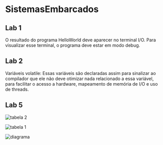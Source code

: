 # SistemasEmbarcados

## Lab 1
O resultado do programa HelloWorld deve aparecer no terminal I/O. Para visualizar esse terminal, o programa deve estar em modo debug.

## Lab 2
Variáveis volatile:
Essas variáveis são declaradas assim para sinalizar ao compilador que ele não deve otimizar nada relacionado a essa variável, para facilitar o acesso a hardware, mapeamento de memória de I/O e uso de threads.

## Lab 5
![tabela 2](https://user-images.githubusercontent.com/49958403/142776783-88bc68ae-6f9c-4ad3-9752-850ffa53fa32.png)

![tabela 1](https://user-images.githubusercontent.com/49958403/142777095-51775021-5020-47d7-9cdb-4bc6c737fd0c.png)

![diagrama](https://user-images.githubusercontent.com/49958403/142777681-886f950a-45c7-4c5a-b909-6a81180b15f5.png)
